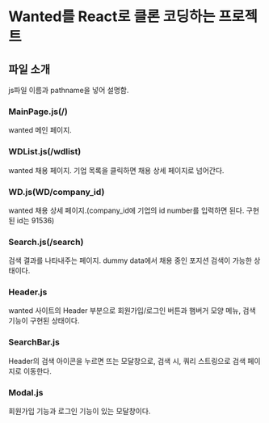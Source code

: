 # Wanted를 React로 클론 코딩하는 프로젝트

## 파일 소개
js파일 이름과 pathname을 넣어 설명함.

### MainPage.js(/)

wanted 메인 페이지.

### WDList.js(/wdlist)

wanted 채용 페이지. 기업 목록을 클릭하면 채용 상세 페이지로 넘어간다.

### WD.js(WD/company_id)

wanted 채용 상세 페이지.(company_id에 기업의 id number를 입력하면 된다. 구현된 id는 91536)

### Search.js(/search)

검색 결과를 나타내주는 페이지. dummy data에서 채용 중인 포지션 검색이 가능한 상태이다.

### Header.js

wanted 사이트의 Header 부분으로 회원가입/로그인 버튼과 햄버거 모양 메뉴, 검색 기능이 구현된 상태이다.

### SearchBar.js

Header의 검색 아이콘을 누르면 뜨는 모달창으로, 검색 시, 쿼리 스트링으로 검색 페이지로 이동한다.

### Modal.js

회원가입 기능과 로그인 기능이 있는 모달창이다.
